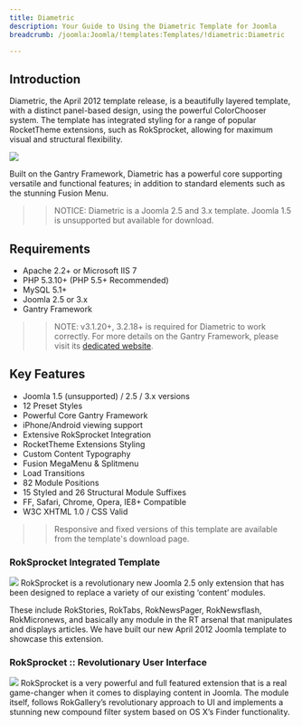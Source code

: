 ```yaml
---
title: Diametric
description: Your Guide to Using the Diametric Template for Joomla
breadcrumb: /joomla:Joomla/!templates:Templates/!diametric:Diametric

---
```


Introduction
-----
Diametric, the April 2012 template release, is a beautifully layered template, with a distinct panel-based design, using the powerful ColorChooser system. The template has integrated styling for a range of popular RocketTheme extensions, such as RokSprocket, allowing for maximum visual and structural flexibility.

![][diametric]

Built on the Gantry Framework, Diametric has a powerful core supporting versatile and functional features; in addition to standard elements such as the stunning Fusion Menu.

>> NOTICE: Diametric is a Joomla 2.5 and 3.x template. Joomla 1.5 is unsupported but available for download.

Requirements
-----
* Apache 2.2+ or Microsoft IIS 7
* PHP 5.3.10+ (PHP 5.5+ Recommended)
* MySQL 5.1+
* Joomla 2.5 or 3.x
* Gantry Framework

>> NOTE: v3.1.20+, 3.2.18+ is required for Diametric to work correctly. For more details on the Gantry Framework, please visit its [dedicated website](http://gantry.org).

Key Features
-----
* Joomla 1.5 (unsupported) / 2.5 / 3.x versions
* 12 Preset Styles
* Powerful Core Gantry Framework
* iPhone/Android viewing support
* Extensive RokSprocket Integration
* RocketTheme Extensions Styling
* Custom Content Typography
* Fusion MegaMenu & Splitmenu
* Load Transitions
* 82 Module Positions
* 15 Styled and 26 Structural Module Suffixes
* FF, Safari, Chrome, Opera, IE8+ Compatible
* W3C XHTML 1.0 / CSS Valid

>> Responsive and fixed versions of this template are available from the template's download page.

### RokSprocket Integrated Template
![][roksprocket]
RokSprocket is a revolutionary new Joomla 2.5 only extension that has been designed to replace a variety of our existing ‘content’ modules.

These include RokStories, RokTabs, RokNewsPager, RokNewsflash, RokMicronews, and basically any module in the RT arsenal that manipulates and displays articles. We have built our new April 2012 Joomla template to showcase this extension.

### RokSprocket :: Revolutionary User Interface
![][roksprocket2]
RokSprocket is a very powerful and full featured extension that is a real game-changer when it comes to displaying content in Joomla. The module itself, follows RokGallery’s revolutionary approach to UI and implements a stunning new compound filter system based on OS X’s Finder functionality.

[gantry]: http://gantry.org
[diametric]: assets/diametric2.jpeg
[roksprocket]: assets/roksprocket.jpg
[filezilla]: https://filezilla-project.org
[launcher]: ../../start/rocketlauncher.md
[strips]: assets/strips.jpg
[roksprocket2]: assets/roksprocket2.jpg